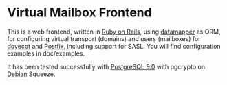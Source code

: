 # Virtual Mailbox Frontend

This is a web frontend, written in [Ruby on Rails](http://rubyonrails.org), using [datamapper](http://datamapper.org) as
ORM, for configuring virtual transport (domains) and users (mailboxes) for [dovecot](http://www.dovecot.org) and
[Postfix](http://www.postfix.org), including support for SASL. You will find configuration examples in doc/examples.

It has been tested successfully with [PostgreSQL 9.0](http://postgresql.org) with pgcrypto on
[Debian](http://debian.org) Squeeze.
